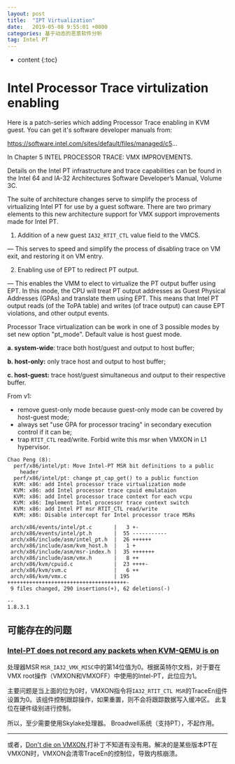 ```yaml
---
layout: post
title:  "IPT Virtualization"
date:   2019-05-08 9:55:01 +0800
categories: 基于动态的恶意软件分析
tag: Intel PT
---
```

* content
{:toc}


# Intel Processor Trace virtulization enabling

Here is a patch-series which adding Processor Trace enabling in KVM guest. You can get it's software developer manuals from:

https://software.intel.com/sites/default/files/managed/c5...

In Chapter 5 INTEL PROCESSOR TRACE: VMX IMPROVEMENTS.

Details on the Intel PT infrastructure and trace capabilities can be found in the Intel 64 and IA-32 Architectures Software Developer’s Manual, Volume 3C.

The suite of architecture changes serve to simplify the process of virtualizing Intel PT for use by a guest software. There are two primary elements to this new architecture support for VMX support improvements made for Intel PT.
1. Addition of a new guest `IA32_RTIT_CTL` value field to the VMCS.
  
  — This serves to speed and simplify the process of disabling trace on VM exit, and restoring it on VM entry.
  
2. Enabling use of EPT to redirect PT output.

  — This enables the VMM to elect to virtualize the PT output buffer using EPT. In this mode, the CPU will treat PT output addresses as Guest Physical Addresses (GPAs) and translate them using EPT. This means that Intel PT output reads (of the ToPA table) and writes (of trace output) can cause EPT violations, and other output events.

Processor Trace virtualization can be work in one of 3 possible modes by set new option "pt_mode". Default value is host guest mode.

 **a. system-wide**: trace both host/guest and output to host buffer;

 **b. host-only:** only trace host and output to host buffer;

 **c. host-guest:** trace host/guest simultaneous and output to their respective buffer.

From v1:
 - remove guest-only mode because guest-only mode can be covered by host-guest mode;
 - always set "use GPA for processor tracing" in secondary execution control if it can be;
 - trap `RTIT_CTL` read/write. Forbid write this msr when VMXON in L1 hypervisor.

```
Chao Peng (8):
  perf/x86/intel/pt: Move Intel-PT MSR bit definitions to a public
    header
  perf/x86/intel/pt: change pt_cap_get() to a public function
  KVM: x86: add Intel processor trace virtualization mode
  KVM: x86: add Intel processor trace cpuid emulataion
  KVM: x86: add Intel processor trace context for each vcpu
  KVM: x86: Implement Intel processor trace context switch
  KVM: x86: add Intel PT msr RTIT_CTL read/write
  KVM: x86: Disable intercept for Intel processor trace MSRs

 arch/x86/events/intel/pt.c       |   3 +-
 arch/x86/events/intel/pt.h       |  55 -----------
 arch/x86/include/asm/intel_pt.h  |  26 ++++++
 arch/x86/include/asm/kvm_host.h  |   1 +
 arch/x86/include/asm/msr-index.h |  35 +++++++
 arch/x86/include/asm/vmx.h       |   8 ++
 arch/x86/kvm/cpuid.c             |  23 ++++-
 arch/x86/kvm/svm.c               |   6 ++
 arch/x86/kvm/vmx.c               | 195 ++++++++++++++++++++++++++++++++++++++-
 9 files changed, 290 insertions(+), 62 deletions(-)

-- 
1.8.3.1
```

## 可能存在的问题

### [Intel-PT does not record any packets when KVM-QEMU is on](https://stackoverflow.com/questions/44982315/intel-pt-does-not-record-any-packets-when-kvm-qemu-is-on)

处理器MSR `MSR_IA32_VMX_MISC`中的第14位值为0。根据英特尔文档，对于要在VMX root操作（VMXON和VMXOFF）中使用的Intel-PT，此位应为1。

主要问题是当上面的位为0时，VMXON指令将`IA32_RTIT_CTL MSR`的TraceEn组件设置为0。该组件控制跟踪操作，如果重置，则不会将跟踪数据写入缓冲区。 此复位在硬件级别进行控制。

所以，至少需要使用Skylake处理器。 Broadwell系统（支持PT），不起作用。

---

或者，[Don't die on VMXON](https://patchwork.kernel.org/patch/8726591/),打补丁不知道有没有用。解决的是某些版本PT在VMXON时，VMXON会清零TraceEn的控制位，导致内核崩溃。